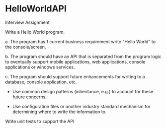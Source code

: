 # HelloWorldAPI

Interview Assignment

Write a Hello World program.

a. The program has 1 current business requirement write "Hello World" to the console/screen. 

b. The program should have an API that is separated from the program logic to eventually support mobile applications, web applications, console applications or windows services. 

c. The program should support future enhancements for writing to a database, console application, etc. 

- Use common design patterns (inheritance, e.g.) to account for these future concerns. 

- Use configuration files or another industry standard mechanism for determining where to write the information to. 

Write unit tests to support the API
